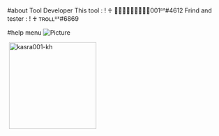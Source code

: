 #about Tool
Developer This tool : ! ♰ ᲼᲼᲼᲼᲼᲼᲼᲼᲼001ᴿᶻ#4612
Frind and tester : ! ♰ ᴛʀᴏʟʟᴿᶻ#6869



#help menu
![Picture](https://media.discordapp.net/attachments/902887534487556102/907858533461135370/unknown.png)
<p>&nbsp;<img align="center" src="https://github-readme-stats.vercel.app/api?username=kasra001-kh&show_icons=true&theme=dracula" alt="kasra001-kh" height="200"/>





